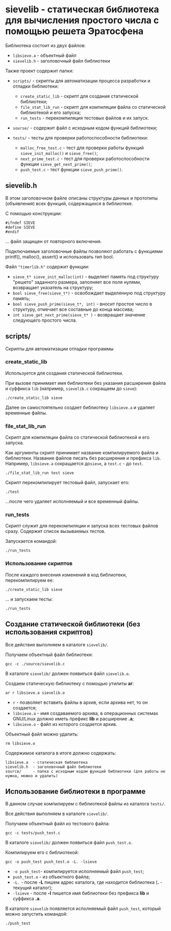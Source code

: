 # sievelib - статическая библиотека для вычисления простого числа с помощью решета Эратосфена

Библиотека состоит из двух файлов:
* `libsieve.a`	- объектный файл
* `sievelib.h`	- заголовочный файл библиотеки

Также проект содержит папки:

* `scripts/`	- скрипты для автоматизации процесса разработки и отладки библиотеки:
    - `create_static_lib`   - скрипт для создания статической библиотеки;
    - `file_stat_lib_run`   - скрипт для компиляции файла со статической библиотекой и его запуска;
    - `run_tests`           - перекомпиляция тестовых файлов и их запуск. 

* `sourse/`	- содержит файл с исходным кодом функций библиотеки;

* `tests/` 	- тесты для проверки работоспособности библиотеки:
    - `malloc_free_test.c`  - тест для проверки работы функций `sieve_init_malloc()` и `sieve_free()`;
    - `next_prime_test.c`   - тест для проверки работоспособности функции `sieve_get_next_prime()`; 
    - `push_test.c`         - тест функции `sieve_push_prime()`.
    

## sievelib.h

В этом заголовочном файле описаны структуры данных и прототипы (объявления) всех функций, содержащихся в библиотеке.

С помощью конструкции:
```
#ifndef SIEVE
#define SIEVE
#endif
```
... файл защищен от повторного включения.

Подключаемые заголовочные файлы позволяют работать с функциями printf(), malloc(), assert() и использовать тип bool.

Файл `"timerlib.h"` cодержит функции:
* `sieve_t* sieve_init_malloc(int)`		    - выделяет память под структуру "решето" заданного размера, заполняет все поля нулями, возвращает указатель на структуру;
* `bool sieve_free(sieve_t*)`			    - освобождает выделенную под структуру память;
* `bool sieve_push_prime(sieve_t*, int)`    - вносит простое число в структуру, отмечает все составные до конца массива;
* `int sieve_get_next_prime(sieve_t* )`	    - возвращает значение следующего простого числа.


## scripts/
Скрипты для автоматизации отладки программы

### create_static_lib
Используется для создания статической библиотеки.

При вызове принимает имя библиотеки без указания расширения файла и суффикса `lib` (например, `sievelib.c` сокращаем до `sieve`):

`./create_static_lib sieve`

Далее он самостоятельно создает библиотеку `libsieve.a` и удаляет временные файлы.

### file_stat_lib_run
Скрипт для компиляции файла со статической библиотекой и его запуска.

Как аргументы скрипт принимает название компилируемого файла и библиотеки. Название файлов писать без расширения и префикса `lib`. Например, `libsieve.a` сокращается до`sieve`, а `test.c` - до `test`.

`./file_stat_lib_run test sieve` 

Скрипт перекомпилирует тестовый файл, запускает его:

`./test`

...после чего удаляет исполняемый и все временный файлы.


### run_tests
Скрипт служит для перекомпиляции и запуска всех тестовых файлов сразу. Содержит список вызываемых тестов.

Запускается командой:

`./run_tests`

### Использование скриптов

После каждого внесения изменений в код библиотеки, перекомпилируем ее:

`./create_static_lib sieve`

... и запускаем тесты:

`./run_tests`
 

## Создание статической библиотеки (без использования скриптов)

Все действия выполняем в каталоге `sievelib/`.

Получаем объектный файл библиотеки:

`gcc -c ./source/sievelib.c`

В каталоге `sievelib/` должен появиться файл `sievelib.o`.

Создаем статическую библиотеку с помощью утилиты **ar**:

`ar r libsieve.a sievelib.o`
* `r`           - позволяет вставить файлы в архив, если архива нет, то он создается;
* `libsieve.a`  - имя создаваемого архива, в операционных системах GNU/Linux должно иметь префикс **lib** и расширение **.a**;
* `libsieve.o`  - файл из которого создается архив.

Объектный файл можно удалить:

`rm libsieve.o`

Содержимое каталога в итоге должно содержать:
```
libsieve.a  - статическая библиотека
sievelib.h  - заголовочный файл библиотеки
source/     - папка с исходным кодом функций библиотеки (для работы не нужна, можно и удалить)
```


## Использование библиотеки в программе 
В данном случае компилируем с библиотекой файлы из каталога `tests/`.

Все действия выполняем в каталоге `sievelib/`.

Получаем объектный файл из тестового файла:

`gcc -c tests/push_test.c`

В каталоге `sievelib/` должен появиться файл `push_test.o`.

Компилируем его с библиотекой:

`gcc -o push_test push_test.o -L. -lsieve` 
* `-o push_test`- компилируется исполняемый файл `push_test`;
* `push_test.o` - из объектного файла;
* `-L.`         - после **-L** пишем адрес каталога, где находится библиотека (**.** - текущий каталог);
* `-lsieve`     - после **-l** пишется имя библиотеки без префикса **lib** и суффикса **.a**.

В каталоге `sievelib` появляется исполняемый файл `push_test`, который можно запустить командой:

`./push_test`


